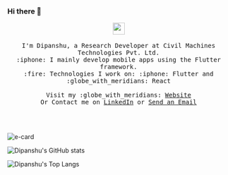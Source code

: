 ### Hi there 👋

<p align="center">
  <img src="https://user-images.githubusercontent.com/5679180/79618120-0daffb80-80be-11ea-819e-d2b0fa904d07.gif" width="27px">
  <br><br>
  <samp>
I'm Dipanshu, a Research Developer at Civil Machines Technologies Pvt. Ltd.
<br>:iphone: I mainly develop mobile apps using the Flutter framework.
<br>:fire: Technologies I work on: :iphone: Flutter and :globe_with_meridians: React
<br><br>Visit my :globe_with_meridians: <a href="https://iamdipanshus.in">Website</a>
<br>Or Contact me on <a href="https://www.linkedin.com/in/iamdipanshus/" target="_blank">LinkedIn</a> or <a href="mailto:me@iamdipanshus.in">Send an Email</a>
  </samp>
</p>
<br><br>

![e-card](https://user-images.githubusercontent.com/38358260/149655474-790cc2b3-3062-4431-9a04-a085ac6b7500.jpg)

![Dipanshu's GitHub stats](https://github-readme-stats.vercel.app/api?username=iamdipanshusingh&count_private=true&show_icons=true&theme=tokyonight)

![Dipanshu's Top Langs](https://github-readme-stats.vercel.app/api/top-langs/?username=iamdipanshusingh&theme=tokyonight)
